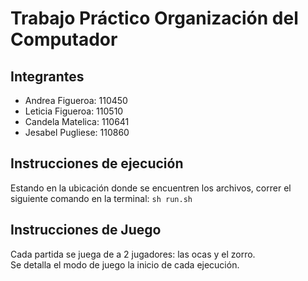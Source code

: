 # Trabajo Práctico Organización del Computador
## Integrantes
  - Andrea Figueroa: 110450
  - Leticia Figueroa: 110510
  - Candela Matelica: 110641
  - Jesabel Pugliese: 110860
## Instrucciones de ejecución
Estando en la ubicación donde se encuentren los archivos, correr el siguiente comando en la terminal:
```sh run.sh```
## Instrucciones de Juego
Cada partida se juega de a 2 jugadores: las ocas y el zorro.<br> Se detalla el modo de juego la inicio de cada ejecución. 

